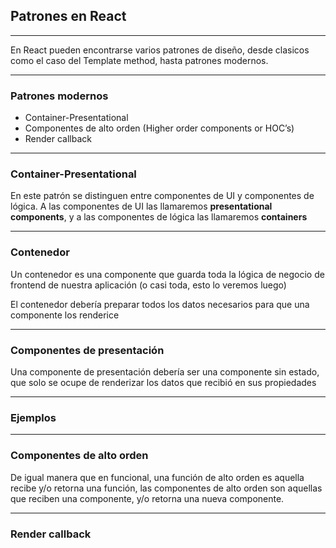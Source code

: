 ## Patrones en React

----

En React pueden encontrarse varios patrones de diseño, desde clasicos como el caso del Template method,
hasta patrones modernos.

----

### Patrones modernos

- Container-Presentational
- Componentes de alto orden (Higher order components or HOC’s)
- Render callback

----

### Container-Presentational

En este patrón se distinguen entre componentes de UI y componentes de lógica.
A las componentes de UI las llamaremos **presentational components**, y a las componentes de lógica las llamaremos **containers**

----

### Contenedor

Un contenedor es una componente que guarda toda la lógica de negocio de frontend de nuestra aplicación
(o casi toda, esto lo veremos luego)

El contenedor debería preparar todos los datos necesarios para que una componente los renderice

----

### Componentes de presentación

Una componente de presentación debería ser una componente sin estado, que solo se ocupe de renderizar los datos
que recibió en sus propiedades

----

### Ejemplos

----

### Componentes de alto orden

De igual manera que en funcional, una función de alto orden es aquella recibe y/o retorna una función,
las componentes de alto orden son aquellas que reciben una componente, y/o retorna una nueva componente.

----

### Render callback